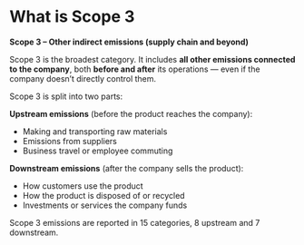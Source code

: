 # What is Scope 3

**Scope 3 – Other indirect emissions (supply chain and beyond)**

Scope 3 is the broadest category. It includes **all other emissions connected to the company**, both **before and after** its operations — even if the company doesn’t directly control them.

Scope 3 is split into two parts:

**Upstream emissions** (before the product reaches the company):
- Making and transporting raw materials
- Emissions from suppliers
- Business travel or employee commuting

**Downstream emissions** (after the company sells the product):
- How customers use the product
- How the product is disposed of or recycled
- Investments or services the company funds

Scope 3 emissions are reported in 15 categories, 8 upstream and 7 downstream.